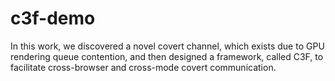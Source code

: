 # c3f-demo
In this work, we discovered a novel covert channel, which exists due to GPU rendering queue contention, and then designed a framework, called C3F, to facilitate cross-browser and cross-mode covert communication.
